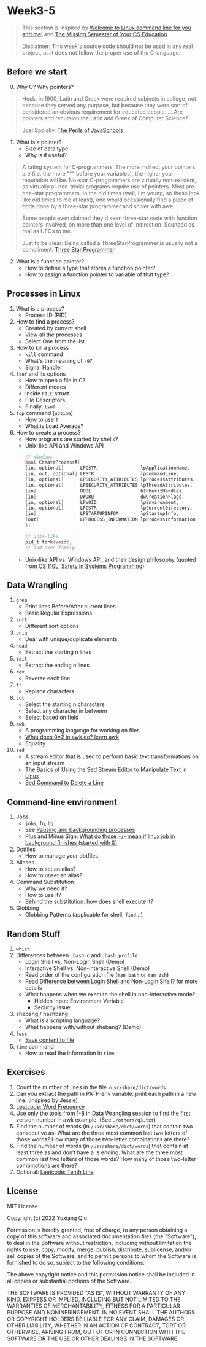 # Week3-5

> This section is inspired by [Welcome to Linux command line for you and me!] and [The Missing Semester of Your CS Education].
>
> Disclaimer: This week's source code should not be used in any real project, as it does not follow the proper use of the C language.

[Welcome to Linux command line for you and me!]: https://lym.readthedocs.io/en/latest/index.html "Welcome to Linux command line for you and me!"
[The Missing Semester of Your CS Education]: https://missing.csail.mit.edu/ "The Missing Semester of Your CS Education"

## Before we start

0. Why C? Why pointers?

> Heck, in 1900, Latin and Greek were required subjects in college, not because they served any purpose, but because they were sort of considered an obvious requirement for educated people. ... Are pointers and recursion the Latin and Greek of Computer Science?
>
> Joel Spolsky, [The Perils of JavaSchools]

[The Perils of JavaSchools]: https://www.joelonsoftware.com/2005/12/29/the-perils-of-javaschools-2/ "The Perils of JavaSchools"

1. What is a pointer?
    - Size of data type
    - Why is it useful?

> A rating system for C-programmers. The more indirect your pointers are (i.e. the more "*" before your variables), the higher your reputation will be. No-star C-programmers are virtually non-existent, as virtually all non-trivial programs require use of pointers. Most are one-star programmers. In the old times (well, I'm young, so these look like old times to me at least), one would occasionally find a piece of code done by a three-star programmer and shiver with awe.
>
> Some people even claimed they'd seen three-star code with function pointers involved, on more than one level of indirection. Sounded as real as UFOs to me.
>
> Just to be clear: Being called a ThreeStarProgrammer is usually not a compliment. [Three Star Programmer]

[Three Star Programmer]: https://wiki.c2.com/?ThreeStarProgrammer "Three Star Programmer"


2. What is a function pointer?
    - How to define a type that stores a function pointer?
    - How to assign a function pointer to variable of that type?


## Processes in Linux

1. What is a process?
    - Process ID (PID)
2. How to find a process?
    - Created by current shell
    - View all the processes
    - Select One from the list
3. How to kill a process
    - `kill` command
    - What's the meaning of `-9`?
    - Signal Handler
4. `lsof` and its options
    - How to open a file in C?
    - Different modes
    - Inside `FILE` struct
    - File Descriptors
    - Finally, `lsof`
5. `top` command (`uptime`)
    - How to use `?`
    - What is Load Average?
6. How to create a process?
    - How programs are started by shells?
    - Unix-like API and Windows API
        ```c
        // Windows
        bool CreateProcessA(
        [in, optional]      LPCSTR                lpApplicationName,
        [in, out, optional] LPSTR                 lpCommandLine,
        [in, optional]      LPSECURITY_ATTRIBUTES lpProcessAttributes,
        [in, optional]      LPSECURITY_ATTRIBUTES lpThreadAttributes,
        [in]                BOOL                  bInheritHandles,
        [in]                DWORD                 dwCreationFlags,
        [in, optional]      LPVOID                lpEnvironment,
        [in, optional]      LPCSTR                lpCurrentDirectory,
        [in]                LPSTARTUPINFOA        lpStartupInfo,
        [out]               LPPROCESS_INFORMATION lpProcessInformation
        );

        // Unix-like
        pid_t fork(void);
        // and exec family
        ```
    - Unix-like API vs. Windows API, and their design philosophy (quoted from [CS 110L: Safety in Systems Programming])

[CS 110L: Safety in Systems Programming]: https://reberhardt.com/cs110l/spring-2020/slides/lecture-07.pdf "CS 110L: Safety in Systems Programming"


## Data Wrangling

1. `grep`
    - Print lines Before/After current lines
    - Basic Regular Expressions
2. `sort`
    - Different sort options
3. `uniq`
    - Deal with unique/duplicate elements
4. `head`
    - Extract the starting n lines
5. `tail`
    - Extract the ending n lines
6. `rev`
    - Reverse each line
7. `tr`
    - Replace characters
8. `cut`
    - Select the starting n characters
    - Select any character in between
    - Select based on field
9. `awk`
    - A programming language for working on files
    - [What does $0=$2 in awk do? learn awk](https://kau.sh/blog/awk-1-oneliner-dollar-explanation/)
    - Equality
10. `sed`
    - A stream editor that is used to perform basic text transformations on an input stream
    - [The Basics of Using the Sed Stream Editor to Manipulate Text in Linux](https://www.digitalocean.com/community/tutorials/the-basics-of-using-the-sed-stream-editor-to-manipulate-text-in-linux)
    - [Sed Command to Delete a Line](https://linuxhint.com/sed-command-to-delete-a-line/)


## Command-line environment

1. Jobs
    - `jobs`, `fg`, `bg`
    - See [Pausing and backgrounding processes](https://missing.csail.mit.edu/2020/command-line)
    - Plus and Minus Sign: [What do those +/- mean if linux job in background finishes (started with &)](https://superuser.com/questions/559211/what-do-those-mean-if-linux-job-in-background-finishes-started-with)
2. Dotfiles
    - How to manage your dotfiles
3. Aliases
    - How to set an alias?
    - How to unset an alias?
4. Command Substitution
    - Why we need it?
    - How to use it?
    - Behind the substitution: how does shell execute it?
5. Globbing
    - Globbing Patterns (applicable for shell, `find`...)


## Random Stuff

1. `which`
2. Differences between `.bashrc` and `.bash_profile`
    - Login Shell vs. Non-Login Shell (Demo)
    - Interactive Shell vs. Non-interactive Shell (Demo)
    - Read order of the configuration file (`man bash` or `man zsh`)
    - Read [Difference between Login Shell and Non-Login Shell?](https://unix.stackexchange.com/questions/38175/difference-between-login-shell-and-non-login-shell) for more details
    - What happens when we execute the shell in non-interactive mode?
        - Hidden Input: Environment Variable
        - Security Issue
3. shebang / hashbang
    - What is a scripting language?
    - What happens with/without shebang? (Demo)
4. `less`
    - [Save content to file](https://superuser.com/questions/290908/how-can-i-save-the-current-contents-of-less-to-a-file)
5. `time` command
    - How to read the information in `time`


## Exercises

1. Count the number of lines in the file `/usr/share/dict/words`
2. Can you extract the path in PATH env variable: print each path in a new line. (Inspired by Jessie)
3. [Leetcode: Word Frequency](https://leetcode.com/problems/word-frequency/)
4. Use only the tools from 1-8 in Data Wrangling session to find the first version number in awk example. (See `./others/q3.txt`)
5. Find the number of words (in `/usr/share/dict/words`) that contain two consecutive as. What are the three most common last two letters of those words? How many of those two-letter combinations are there?
6. Find the number of words (in `/usr/share/dict/words`) that contain at least three as and don’t have a 's ending. What are the three most common last two letters of those words? How many of those two-letter combinations are there?
7. Optional: [Leetcode: Tenth Line](https://leetcode.com/problems/tenth-line/)


## License

MIT License

Copyright (c) 2022 Yuxiang Qiu

Permission is hereby granted, free of charge, to any person obtaining a copy
of this software and associated documentation files (the "Software"), to deal
in the Software without restriction, including without limitation the rights
to use, copy, modify, merge, publish, distribute, sublicense, and/or sell
copies of the Software, and to permit persons to whom the Software is
furnished to do so, subject to the following conditions:

The above copyright notice and this permission notice shall be included in all
copies or substantial portions of the Software.

THE SOFTWARE IS PROVIDED "AS IS", WITHOUT WARRANTY OF ANY KIND, EXPRESS OR
IMPLIED, INCLUDING BUT NOT LIMITED TO THE WARRANTIES OF MERCHANTABILITY,
FITNESS FOR A PARTICULAR PURPOSE AND NONINFRINGEMENT. IN NO EVENT SHALL THE
AUTHORS OR COPYRIGHT HOLDERS BE LIABLE FOR ANY CLAIM, DAMAGES OR OTHER
LIABILITY, WHETHER IN AN ACTION OF CONTRACT, TORT OR OTHERWISE, ARISING FROM,
OUT OF OR IN CONNECTION WITH THE SOFTWARE OR THE USE OR OTHER DEALINGS IN THE
SOFTWARE.